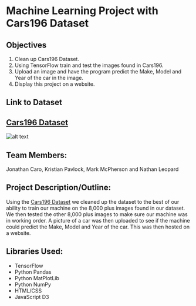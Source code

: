 <H1>Machine Learning Project with Cars196 Dataset</H1>

## Objectives
1. Clean up Cars196 Dataset.
2. Using TensorFlow train and test the images found in Cars196.
3. Upload an image and have the program predict the Make, Model and Year of the car in the image.
4. Display this project on a website.

## Link to Dataset
## [Cars196 Dataset](https://www.google.com)
![alt text](https://ai.stanford.edu/~jkrause/cars/class_montage.jpg)


## Team Members:
Jonathan Caro, Kristian Pavlock, Mark McPherson and Nathan Leopard



## Project Description/Outline: 
Using the [Cars196 Dataset](https://ai.stanford.edu/~jkrause/cars/car_dataset.html) we cleaned up the dataset to the best of our ability to train our machine on the 8,000 plus images found in our dataset. We then tested the other 8,000 plus images to make sure our machine was in working order. A picture of a car was then uploaded to see if the machine could predict the Make, Model and Year of the car. This was then hosted on a website.
	
<H2>Libraries Used:</H2>
	<ul>
        <li>TensorFlow</li>
        <li>Python Pandas</li>
        <li>Python MatPlotLib</li>
        <li>Python NumPy</li>
        <li>HTML/CSS</li>
        <li>JavaScript D3</li>
      </ul>
</br>

